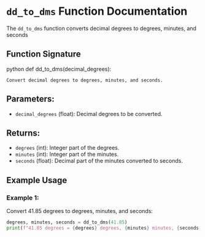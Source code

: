# `dd_to_dms` Function Documentation

The `dd_to_dms` function converts decimal degrees to degrees, minutes, and seconds

## Function Signature

 python
def dd_to_dms(decimal_degrees):
    
    Convert decimal degrees to degrees, minutes, and seconds.

## Parameters:

* `decimal_degrees` (float): Decimal degrees to be converted.

## Returns:

* `degrees` (int): Integer part of the degrees.
*  `minutes` (int): Integer part of the minutes.
*  `seconds` (float): Decimal part of the minutes converted to seconds.

## Example Usage

### Example 1:

Convert 41.85 degrees to degrees, minutes, and seconds:

```python
degrees, minutes, seconds = dd_to_dms(41.85)
print(f"41.85 degrees = {degrees} degrees, {minutes} minutes, {seconds:.2f} seconds")
